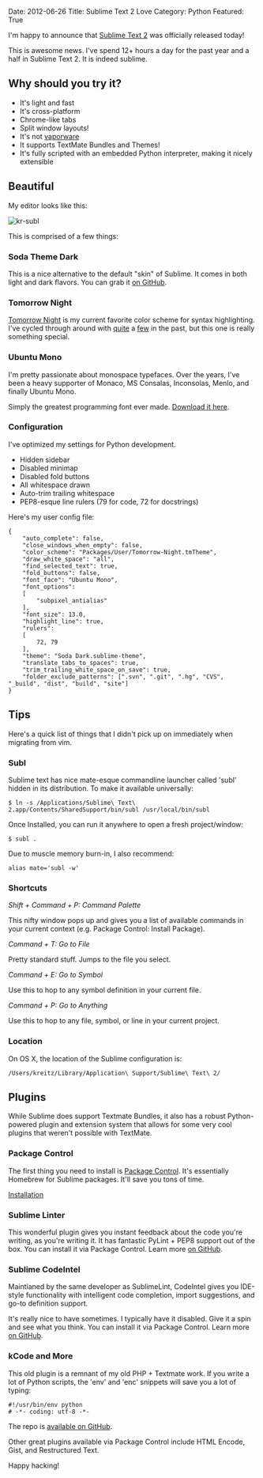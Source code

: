 Date: 2012-06-26
Title: Sublime Text 2 Love
Category: Python
Featured: True

I'm happy to announce that [Sublime Text 2](http://www.sublimetext.com/2) was officially released today!

This is awesome news. I've spend 12+ hours a day for the past year and a half in Sublime Text 2. It is indeed sublime.

## Why should you try it?

- It's light and fast
- It's cross-platform
- Chrome-like tabs
- Split window layouts!
- It's not [vaporware](https://twitter.com/#!/wastm2released)
- It supports TextMate Bundles and Themes!
- It's fully scripted with an embedded Python interpreter, making it nicely extensible

## Beautiful

My editor looks like this:

![kr-subl](http://cl.ly/311W3L251p0R021i2z2o/Screen%20Shot%202012-06-26%20at%206.44.52%20PM.png)

This is comprised of a few things:

### Soda Theme Dark

This is a nice alternative to the default "skin" of Sublime. It comes in both light and dark flavors. You can grab it [on GitHub](https://github.com/buymeasoda/soda-theme/).

### Tomorrow Night

[Tomorrow Night](https://github.com/chriskempson/tomorrow-theme/tree/master/textmate) is my current favorite color scheme for syntax highlighting. I've cycled through around with [quite](https://github.com/kennethreitz/krTheme.tmTheme) a [few](http://ethanschoonover.com/solarized) in the past, but this one is really something special.

### Ubuntu Mono

I'm pretty passionate about monospace typefaces. Over the years, I've been a heavy supporter of Monaco, MS Consalas, Inconsolas, Menlo, and finally Ubuntu Mono.

Simply the greatest programming font ever made. [Download it here](http://font.ubuntu.com/).

### Configuration

I've optimized my settings for Python development.

- Hidden sidebar
- Disabled minimap
- Disabled fold buttons
- All whitespace drawn
- Auto-trim trailing whitespace
- PEP8-esque line rulers (79 for code, 72 for docstrings)

Here's my user config file:

    {
        "auto_complete": false,
        "close_windows_when_empty": false,
        "color_scheme": "Packages/User/Tomorrow-Night.tmTheme",
        "draw_white_space": "all",
        "find_selected_text": true,
        "fold_buttons": false,
        "font_face": "Ubuntu Mono",
        "font_options":
        [
            "subpixel_antialias"
        ],
        "font_size": 13.0,
        "highlight_line": true,
        "rulers":
        [
            72, 79
        ],
        "theme": "Soda Dark.sublime-theme",
        "translate_tabs_to_spaces": true,
        "trim_trailing_white_space_on_save": true,
        "folder_exclude_patterns": [".svn", ".git", ".hg", "CVS", "_build", "dist", "build", "site"]
    }



## Tips

Here's a quick list of things that I didn't pick up on immediately when migrating from vim.

### Subl

Sublime text has nice mate-esque commandline launcher called 'subl' hidden in its distribution. To make it available universally:

    $ ln -s /Applications/Sublime\ Text\ 2.app/Contents/SharedSupport/bin/subl /usr/local/bin/subl

Once Installed, you can run it anywhere to open a fresh project/window:

    $ subl .

Due to muscle memory burn-in, I also recommend:

    alias mate='subl -w'

### Shortcuts

*Shift + Command + P: Command Palette*

This nifty window pops up and gives you a list of available commands in your current context (e.g. Package Control: Install Package).

*Command + T: Go to File*

Pretty standard stuff. Jumps to the file you select.

*Command + E: Go to Symbol*

Use this to hop to any symbol definition in your current file.

*Command + P: Go to Anything*

Use this to hop to any file, symbol, or line in your current project.

### Location

On OS X, the location of the Sublime configuration is:

    /Users/kreitz/Library/Application\ Support/Sublime\ Text\ 2/

## Plugins

While Sublime does support Textmate Bundles, it also has a robust Python-powered plugin and extension system that allows for some very cool plugins that weren't possible with TextMate.

### Package Control
The first thing you need to install is [Package Control](wbond.net/sublime_packages/package_control). It's essentially Homebrew for Sublime packages. It'll save you tons of time.

[Installation](http://wbond.net/sublime_packages/package_control/installation)

###  Sublime Linter

This wonderful plugin gives you instant feedback about the code you're writing, as you're writing it. It has fantastic PyLint + PEP8 support out of the box. You can install it via Package Control. Learn more [on GitHub](https://github.com/SublimeLinter/SublimeLinter).

### Sublime CodeIntel

Maintianed by the same developer as SublimeLint, CodeIntel gives you IDE-style functionality with intelligent code completion, import suggestions, and go-to definition support.

It's really nice to have sometimes. I typically have it disabled. Give it a spin and see what you think. You can install it via Package Control. Learn more [on GitHub](https://github.com/Kronuz/SublimeCodeIntel).


### kCode and More

This old plugin is a remnant of my old PHP + Textmate work.
If you write a lot of Python scripts, the 'env' and 'enc' snippets will save you a lot of typing:

    #!/usr/bin/env python
    # -*- coding: utf-8 -*-

The repo is [available on GitHub](https://github.com/kennethreitz/kcode.tmbundle).

Other great plugins available via Package Control include HTML Encode, Gist, and Restructured Text.


Happy hacking!



